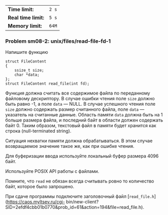 |                      |       |
|----------------------|-------|
| **Time limit:**      | `2 s` |
| **Real time limit:** | `5 s` |
| **Memory limit:**    | `64M` |


### Problem sm08-2: unix/files/read-file-fd-1

Напишите функцию

    
    
    struct FileContent
    {
        ssize_t size;
        char *data;
    };
    struct FileContent read_file(int fd);

Функция должна считать все содержимое файла по переданному файловому дескриптору. В случае ошибки
чтения поле `size` должно быть равно -1, а поле `data` — NULL. В случае успешного чтения поле `size`
должно содержать размер считанного файла, поле `data` — указатель на считанные данные. Область
памяти `data` должна быть на 1 больше размера файла, и последний байт в области должен содержать
байт 0. Таким образом, текстовый файл в памяти будет хранится как строка (null-terminated string).

Ситуация нехватки памяти должна обрабатываться. В этом случае возвращаемое значение такое же, как
при ошибке чтения.

Для буферизации ввода используйте локальный буфер размера 4096 байт.

Используйте POSIX API работы с файлами.

Помните, что `read` не обязан всегда считывать ровно то количество байт, которое было запрошено.

При сдаче программы подключите заголовочный файл [`read_file.h`](https://caos.myltsev.ru/cgi-
bin/new-client?SID=2efdf4cbb01b0770&prob_id=61&action=194&file=read_file.h).

